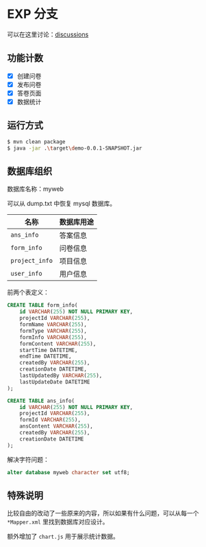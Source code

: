 # EXP 分支

可以在这里讨论：[discussions](https://github.com/Mr-Z2001/NEU-zhehang/discussions/3)

## 功能计数

- [x] 创建问卷
- [x] 发布问卷
- [x] 答卷页面
- [x] 数据统计

## 运行方式

``` sh
$ mvn clean package
$ java -jar .\target\demo-0.0.1-SNAPSHOT.jar
```

## 数据库组织

数据库名称：myweb

可以从 dump.txt 中恢复 mysql 数据库。

|名称|数据库用途|
| --- | --- |
| `ans_info`    |答案信息|
| `form_info`   |问卷信息|
| `project_info`|项目信息|
| `user_info`   |用户信息|

前两个表定义：

``` sql
CREATE TABLE form_info(
    id VARCHAR(255) NOT NULL PRIMARY KEY,
    projectId VARCHAR(255),
    formName VARCHAR(255),
    formType VARCHAR(255),
    formInfo VARCHAR(255),
    formContent VARCHAR(255),
    startTime DATETIME,
    endTime DATETIME,
    createdBy VARCHAR(255),
    creationDate DATETIME,
    lastUpdatedBy VARCHAR(255),
    lastUpdateDate DATETIME
);
```

``` sql
CREATE TABLE ans_info(
    id VARCHAR(255) NOT NULL PRIMARY KEY,
    projectId VARCHAR(255),
    formId VARCHAR(255),
    ansContent VARCHAR(255),
    createdBy VARCHAR(255),
    creationDate DATETIME
);
```

解决字符问题：

``` sql
alter database myweb character set utf8;
```

## 特殊说明

比较自由的改动了一些原来的内容，所以如果有什么问题，可以从每一个 `*Mapper.xml` 里找到数据库对应设计。

额外增加了 `chart.js` 用于展示统计数据。